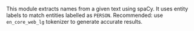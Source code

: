 This module extracts names from a given text using spaCy. It uses entity labels to match entities labelled as `PERSON`. Recommended: use `en_core_web_lg` tokenizer to generate accurate results.